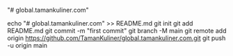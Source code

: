 "# global.tamankuliner.com" 

echo "# global.tamankuliner.com" >> README.md
git init
git add README.md
git commit -m "first commit"
git branch -M main
git remote add origin https://github.com/TamanKuliner/global.tamankuliner.com.git
git push -u origin main
